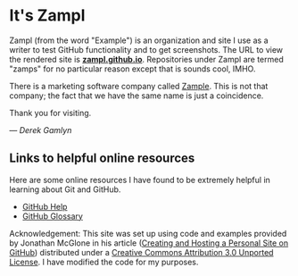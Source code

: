 # It's Zampl

Zampl (from the word "Example") is an organization and site I use as a writer to test GitHub functionality and to get screenshots. The URL to view the rendered site is **[zampl.github.io](http://zampl.github.io)**. Repositories under Zampl are termed "zamps" for no particular reason except that is sounds cool, IMHO.

There is a marketing software company called [Zample](https://www.linkedin.com/company/zampl/). This is not that company; the fact that we have the same name is just a coincidence.

Thank you for visiting.

— _Derek Gamlyn_

## Links to helpful online resources

Here are some online resources I have found to be extremely helpful in learning about Git and GitHub.

- [GitHub Help](https://help.github.com/)
- [GitHub Glossary](https://help.github.com/articles/github-glossary/)

Acknowledgement: This site was set up using code and examples provided by Jonathan McGlone in his article ([Creating and Hosting a Personal Site on GitHub](http://jmcglone.com/guides/github-pages/)) distributed under a [Creative Commons Attribution 3.0 Unported License](http://creativecommons.org/licenses/by/3.0/deed.en_US). I have modified the code for my purposes.
